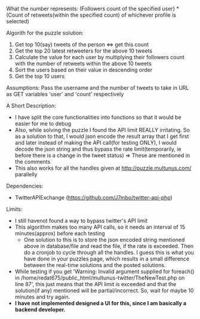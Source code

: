 What the number represents:
  (Followers count of the specified user) * (Count of retweets(within the specified count) of whichever profile is selected)


Algorith for the puzzle solution:
1. Get top 10(say) tweets of the person <=> get this count 
2. Get the top 20 latest retweeters for the above 10 tweets
3. Calculate the value for each user by multiplying their followers count with the number of retweets within the above 10 tweets
4. Sort the users based on their value in descending order
5. Get the top 10 users

Assumptions:
	Pass the username and the number of tweets to take in URL as GET variables 'user' and 'count' respectively

A Short Description:
 - I have split the core functionalities into functions so that it would be easier for me to debug
 - Also, while solving the puzzle I found the API limit REALLY irritating. So as a solution to that, I would json encode the result array that I get first and later instead of making the API call(for testing ONLY), I would decode the json string and thus bypass the rate limit(temporarily, ie before there is a change in the tweet status) => These are mentioned in the comments
 - This also works for all the handles given at http://puzzle.multunus.com/ parallelly


Dependencies:
 - TwitterAPIExchange (https://github.com/J7mbo/twitter-api-php)

Limits:
 - I still havenot found a way to bypass twitter's API limit
 - This algorithm makes too many API calls, so it needs an interval of 15 minutes(approx) before each testing
 	- One solution to this is to store the json encoded string mentioned above in database/file and read the file, if the rate is exceeded. Then do a cronjob to cycle through all the handles. I guess this is what you have done in your puzzles page, which results in a small difference between the real-time solutions and the posted solutions.
 - While testing if you get 'Warning: Invalid argument supplied for foreach() in /home/redat675/public_html/multunus-twitter/TheNewTest.php on line 87', this just means that the API limit is exceeded and that the solution(if any) mentioned will be partial/incorrect. So, wait for maybe 10 minutes and try again.
 - **I have not implemented designed a UI for this, since I am basically a backend developer.**